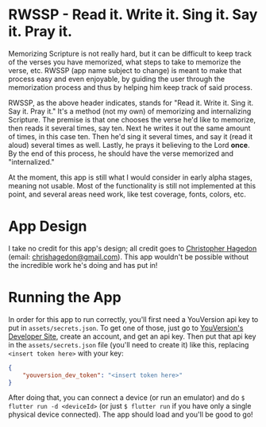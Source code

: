 # RWSSP - Read it. Write it. Sing it. Say it. Pray it.

Memorizing Scripture is not really hard, but it can be difficult
to keep track of the verses you have memorized, what steps to take
to memorize the verse, etc. RWSSP (app name subject to change)
is meant to make that process easy and even enjoyable, by guiding the
user through the memorization process and thus by helping him keep
track of said process.

RWSSP, as the above header indicates, stands for "Read it. Write it. Sing it.
Say it. Pray it." It's a method (not my own) of memorizing and internalizing Scripture.
The premise is that one chooses the verse he'd like to memorize, then reads it
several times, say ten. Next he writes it out the same amount of times, in this
case ten. Then he'd sing it several times, and say it (read it aloud) several
times as well. Lastly, he prays it believing to the Lord **once**. By the end
of this process, he should have the verse memorized and "internalized."

At the moment, this app is still what I would consider in early alpha stages,
meaning not usable. Most of the functionality is still not implemented at this
point, and several areas need work, like test coverage, fonts, colors, etc.

# App Design

I take no credit for this app's design; all credit goes to [Christopher Hagedon](https://github.com/Robotboy897) (email: chrishagedon@gmail.com).
This app wouldn't be possible without the incredible work he's doing and has put in!

# Running the App

In order for this app to run correctly, you'll first need a YouVersion api key
to put in `assets/secrets.json`. To get one of those, just go to [YouVersion's Developer Site](https://developers.youversion.com/),
create an account, and get an api key. Then put that api key in the `assets/secrets.json`
file (you'll need to create it) like this, replacing `<insert token here>` with your key:

```json
{
    "youversion_dev_token": "<insert token here>"
}
```

After doing that, you can connect a device (or run an emulator) and do `$ flutter run -d <deviceId>`
(or just `$ flutter run` if you have only a single physical device connected). The app should load
and you'll be good to go!